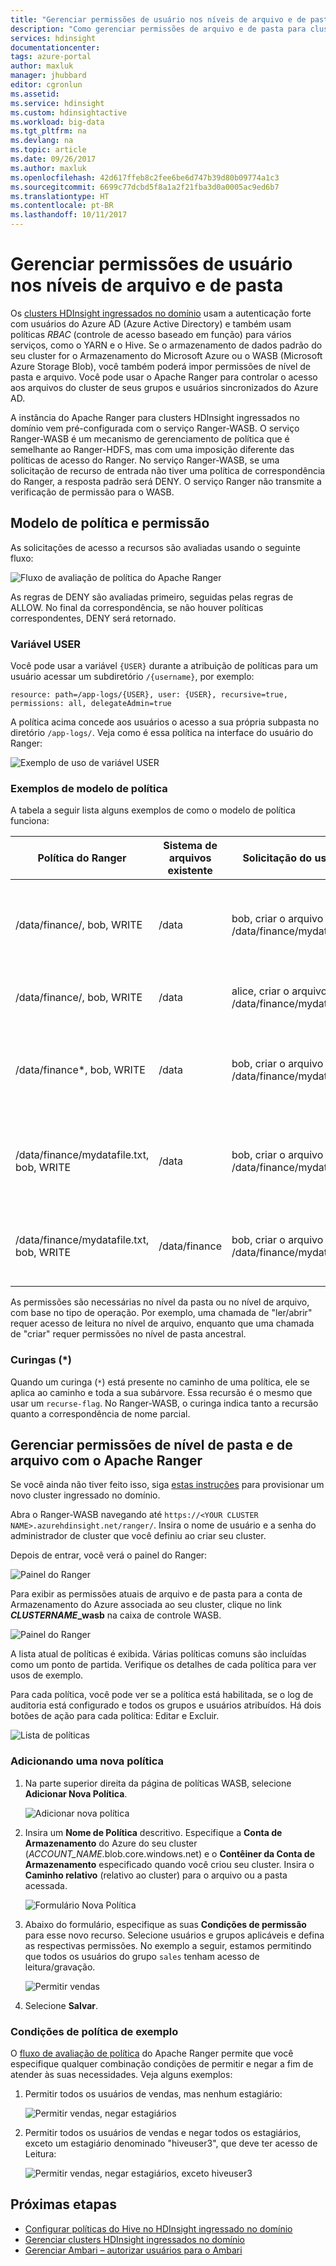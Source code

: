```yaml
---
title: "Gerenciar permissões de usuário nos níveis de arquivo e de pasta – Azure HDInsight| Microsoft Docs"
description: "Como gerenciar permissões de arquivo e de pasta para clusters HDInsight ingressados no domínio."
services: hdinsight
documentationcenter: 
tags: azure-portal
author: maxluk
manager: jhubbard
editor: cgronlun
ms.assetid: 
ms.service: hdinsight
ms.custom: hdinsightactive
ms.workload: big-data
ms.tgt_pltfrm: na
ms.devlang: na
ms.topic: article
ms.date: 09/26/2017
ms.author: maxluk
ms.openlocfilehash: 42d617ffeb8c2fee6be6d747b39d80b09774a1c3
ms.sourcegitcommit: 6699c77dcbd5f8a1a2f21fba3d0a0005ac9ed6b7
ms.translationtype: HT
ms.contentlocale: pt-BR
ms.lasthandoff: 10/11/2017
---
```

# <a name="manage-user-permissions-at-the-file-and-folder-levels"></a>Gerenciar permissões de usuário nos níveis de arquivo e de pasta

Os [clusters HDInsight ingressados no domínio](hdinsight-domain-joined-introduction.md) usam a autenticação forte com usuários do Azure AD (Azure Active Directory) e também usam políticas *RBAC* (controle de acesso baseado em função) para vários serviços, como o YARN e o Hive. Se o armazenamento de dados padrão do seu cluster for o Armazenamento do Microsoft Azure ou o WASB (Microsoft Azure Storage Blob), você também poderá impor permissões de nível de pasta e arquivo. Você pode usar o Apache Ranger para controlar o acesso aos arquivos do cluster de seus grupos e usuários sincronizados do Azure AD.
<!-- [synchronized Azure AD users and groups](hdinsight-sync-aad-users-to-cluster.md). -->

A instância do Apache Ranger para clusters HDInsight ingressados no domínio vem pré-configurada com o serviço Ranger-WASB. O serviço Ranger-WASB é um mecanismo de gerenciamento de política que é semelhante ao Ranger-HDFS, mas com uma imposição diferente das políticas de acesso do Ranger. No serviço Ranger-WASB, se uma solicitação de recurso de entrada não tiver uma política de correspondência do Ranger, a resposta padrão será DENY. O serviço Ranger não transmite a verificação de permissão para o WASB.

## <a name="permission-and-policy-model"></a>Modelo de política e permissão

As solicitações de acesso a recursos são avaliadas usando o seguinte fluxo:

![Fluxo de avaliação de política do Apache Ranger](./media/hdinsight-add-acls-at-file-folder-levels/ranger-policy-evaluation-flow.png)

As regras de DENY são avaliadas primeiro, seguidas pelas regras de ALLOW. No final da correspondência, se não houver políticas correspondentes, DENY será retornado.

### <a name="user-variable"></a>Variável USER

Você pode usar a variável `{USER}` durante a atribuição de políticas para um usuário acessar um subdiretório `/{username}`, por exemplo:

```
resource: path=/app-logs/{USER}, user: {USER}, recursive=true, permissions: all, delegateAdmin=true
```

A política acima concede aos usuários o acesso a sua própria subpasta no diretório `/app-logs/`. Veja como é essa política na interface do usuário do Ranger:

![Exemplo de uso de variável USER](./media/hdinsight-add-acls-at-file-folder-levels/user-variable.png)

### <a name="policy-model-examples"></a>Exemplos de modelo de política

A tabela a seguir lista alguns exemplos de como o modelo de política funciona:

| Política do Ranger | Sistema de arquivos existente | Solicitação do usuário | Result |
| -- | -- | -- | -- |
| /data/finance/, bob, WRITE | /data | bob, criar o arquivo /data/finance/mydatafile.txt | ALLOW – a pasta intermediária "finance" é criada, devido a uma verificação de ancestral |
| /data/finance/, bob, WRITE | /data | alice, criar o arquivo /data/finance/mydatafile.txt | DENY – nenhuma política de correspondência |
| /data/finance*, bob, WRITE | /data | bob, criar o arquivo /data/finance/mydatafile.txt | ALLOW – nesse caso, a política recursiva opcional (`*`) está presente; consulte [Curingas](#wildcards) |
| /data/finance/mydatafile.txt, bob, WRITE | /data | bob, criar o arquivo /data/finance/mydatafile.txt | DENY – a verificação de ancestral em "/data" falha porque não há nenhuma política |
| /data/finance/mydatafile.txt, bob, WRITE | /data/finance | bob, criar o arquivo /data/finance/mydatafile.txt | DENY – nenhuma política de verificação de ancestral em "/data/finance" |

As permissões são necessárias no nível da pasta ou no nível de arquivo, com base no tipo de operação. Por exemplo, uma chamada de "ler/abrir" requer acesso de leitura no nível de arquivo, enquanto que uma chamada de "criar" requer permissões no nível de pasta ancestral.

### <a name="wildcards-"></a>Curingas (*)

Quando um curinga (`*`) está presente no caminho de uma política, ele se aplica ao caminho e toda a sua subárvore. Essa recursão é o mesmo que usar um `recurse-flag`. No Ranger-WASB, o curinga indica tanto a recursão quanto a correspondência de nome parcial.

## <a name="manage-file-and-folder-level-permissions-with-apache-ranger"></a>Gerenciar permissões de nível de pasta e de arquivo com o Apache Ranger

Se você ainda não tiver feito isso, siga [estas instruções](hdinsight-domain-joined-configure.md) para provisionar um novo cluster ingressado no domínio.

Abra o Ranger-WASB navegando até `https://<YOUR CLUSTER NAME>.azurehdinsight.net/ranger/`. Insira o nome de usuário e a senha do administrador de cluster que você definiu ao criar seu cluster.

Depois de entrar, você verá o painel do Ranger:

![Painel do Ranger](./media/hdinsight-add-acls-at-file-folder-levels/ranger-dashboard.png)

Para exibir as permissões atuais de arquivo e de pasta para a conta de Armazenamento do Azure associada ao seu cluster, clique no link ***CLUSTERNAME*_wasb** na caixa de controle WASB.

![Painel do Ranger](./media/hdinsight-add-acls-at-file-folder-levels/wasb-dashboard-link.png)

A lista atual de políticas é exibida. Várias políticas comuns são incluídas como um ponto de partida. Verifique os detalhes de cada política para ver usos de exemplo.

Para cada política, você pode ver se a política está habilitada, se o log de auditoria está configurado e todos os grupos e usuários atribuídos. Há dois botões de ação para cada política: Editar e Excluir.

![Lista de políticas](./media/hdinsight-add-acls-at-file-folder-levels/policy-list.png)

### <a name="adding-a-new-policy"></a>Adicionando uma nova política

1. Na parte superior direita da página de políticas WASB, selecione **Adicionar Nova Política**.

    ![Adicionar nova política](./media/hdinsight-add-acls-at-file-folder-levels/add-new.png)

2. Insira um **Nome de Política** descritivo. Especifique a **Conta de Armazenamento** do Azure do seu cluster (*ACCOUNT_NAME*.blob.core.windows.net) e o **Contêiner da Conta de Armazenamento** especificado quando você criou seu cluster. Insira o **Caminho relativo** (relativo ao cluster) para o arquivo ou a pasta acessada.

    ![Formulário Nova Política](./media/hdinsight-add-acls-at-file-folder-levels/new-policy.png)

3. Abaixo do formulário, especifique as suas **Condições de permissão** para esse novo recurso. Selecione usuários e grupos aplicáveis e defina as respectivas permissões. No exemplo a seguir, estamos permitindo que todos os usuários do grupo `sales` tenham acesso de leitura/gravação.

    ![Permitir vendas](./media/hdinsight-add-acls-at-file-folder-levels/allow-sales.png)

4. Selecione **Salvar**.

### <a name="example-policy-conditions"></a>Condições de política de exemplo

O [fluxo de avaliação de política](#permission-and-policy-model) do Apache Ranger permite que você especifique qualquer combinação condições de permitir e negar a fim de atender às suas necessidades. Veja alguns exemplos:

1. Permitir todos os usuários de vendas, mas nenhum estagiário:

    ![Permitir vendas, negar estagiários](./media/hdinsight-add-acls-at-file-folder-levels/allow-sales-deny-interns.png)

2. Permitir todos os usuários de vendas e negar todos os estagiários, exceto um estagiário denominado "hiveuser3", que deve ter acesso de Leitura:

    ![Permitir vendas, negar estagiários, exceto hiveuser3](./media/hdinsight-add-acls-at-file-folder-levels/allow-sales-deny-interns-except-hiveuser3.png)

## <a name="next-steps"></a>Próximas etapas

* [Configurar políticas do Hive no HDInsight ingressado no domínio](hdinsight-domain-joined-run-hive.md)
* [Gerenciar clusters HDInsight ingressados no domínio](hdinsight-domain-joined-manage.md)
* [Gerenciar Ambari – autorizar usuários para o Ambari](hdinsight-authorize-users-to-ambari.md)

<!-- * [Synchronize Azure AD users and groups](hdinsight-sync-aad-users-to-cluster.md) -->


